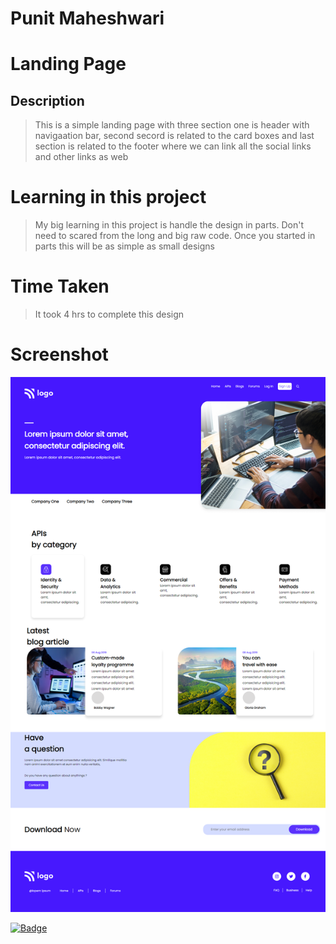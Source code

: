 # Punit Maheshwari

# Landing Page

## Description

> This is a simple landing page with three section one is header with navigaation bar, second secord is related to the card boxes and last section is related to the footer where we can link all the social links and other links as web


# Learning in this project

> My big learning in this project is handle the design in parts. Don't need to scared from the long and big raw code. Once you started in parts this will be as simple as small designs

# Time Taken

> It took 4 hrs to complete this design

# Screenshot

![Project 9](./ss_project9.png)

[![Badge](https://img.shields.io/badge/Project%209-Project%20Link-green)](https://html-live-project-nine.netlify.app/)